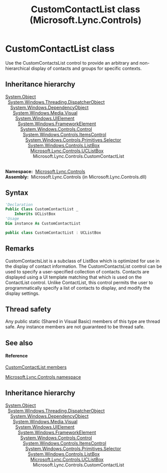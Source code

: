 ﻿---
title: CustomContactList class (Microsoft.Lync.Controls)
TOCTitle: CustomContactList class
ms:assetid: T:Microsoft.Lync.Controls.CustomContactList_DI_3_UC_OCS14MrefLyncWPF
ms:mtpsurl: https://msdn.microsoft.com/en-us/library/microsoft.lync.controls.customcontactlist_di_3_uc_ocs14mreflyncwpf(v=office.15)
ms:contentKeyID: 48599627
ms.date: 07/28/2014
mtps_version: v=office.15
f1_keywords:
- Microsoft.Lync.Controls.CustomContactList
dev_langs:
- CSharp
- JScript
- VB
- other
---

# CustomContactList class

Use the CustomContactsList control to provide an arbitrary and non-hierarchical display of contacts and groups for specific contexts.

## Inheritance hierarchy

[System.Object](http://msdn2.microsoft.com/en-us/library/e5kfa45b)  
  [System.Windows.Threading.DispatcherObject](http://msdn2.microsoft.com/en-us/library/ms615925)  
    [System.Windows.DependencyObject](http://msdn2.microsoft.com/en-us/library/ms589309)  
      [System.Windows.Media.Visual](http://msdn2.microsoft.com/en-us/library/ms635637)  
        [System.Windows.UIElement](http://msdn2.microsoft.com/en-us/library/ms590078)  
          [System.Windows.FrameworkElement](http://msdn2.microsoft.com/en-us/library/ms602714)  
            [System.Windows.Controls.Control](http://msdn2.microsoft.com/en-us/library/ms609826)  
              [System.Windows.Controls.ItemsControl](http://msdn2.microsoft.com/en-us/library/ms611045)  
                [System.Windows.Controls.Primitives.Selector](http://msdn2.microsoft.com/en-us/library/ms595227)  
                  [System.Windows.Controls.ListBox](http://msdn2.microsoft.com/en-us/library/ms611062)  
                    [Microsoft.Lync.Controls.UCListBox](uclistbox-class-microsoft-lync-controls_1.md)  
                      Microsoft.Lync.Controls.CustomContactList  
                        

**Namespace:**  [Microsoft.Lync.Controls](microsoft-lync-controls-namespace_1.md)  
**Assembly:**  Microsoft.Lync.Controls (in Microsoft.Lync.Controls.dll)

## Syntax

``` vb
'Declaration
Public Class CustomContactList _
    Inherits UCListBox
'Usage
Dim instance As CustomContactList
```

``` csharp
public class CustomContactList : UCListBox
```

## Remarks

CustomContactsList is a subclass of ListBox which is optimized for use in the display of contact information. The CustomContactsList control can be used to specify a user-specified collection of contacts. Contacts are displayed using a UI template matching that which is used on the ContactList control. Unlike ContactList, this control permits the user to programmatically specify a list of contacts to display, and modify the display settings.

## Thread safety

Any public static (Shared in Visual Basic) members of this type are thread safe. Any instance members are not guaranteed to be thread safe.

## See also

#### Reference

[CustomContactList members](customcontactlist-members-microsoft-lync-controls_1.md)

[Microsoft.Lync.Controls namespace](microsoft-lync-controls-namespace_1.md)

## Inheritance hierarchy

[System.Object](http://msdn2.microsoft.com/en-us/library/e5kfa45b)  
  [System.Windows.Threading.DispatcherObject](http://msdn2.microsoft.com/en-us/library/ms615925)  
    [System.Windows.DependencyObject](http://msdn2.microsoft.com/en-us/library/ms589309)  
      [System.Windows.Media.Visual](http://msdn2.microsoft.com/en-us/library/ms635637)  
        [System.Windows.UIElement](http://msdn2.microsoft.com/en-us/library/ms590078)  
          [System.Windows.FrameworkElement](http://msdn2.microsoft.com/en-us/library/ms602714)  
            [System.Windows.Controls.Control](http://msdn2.microsoft.com/en-us/library/ms609826)  
              [System.Windows.Controls.ItemsControl](http://msdn2.microsoft.com/en-us/library/ms611045)  
                [System.Windows.Controls.Primitives.Selector](http://msdn2.microsoft.com/en-us/library/ms595227)  
                  [System.Windows.Controls.ListBox](http://msdn2.microsoft.com/en-us/library/ms611062)  
                    [Microsoft.Lync.Controls.UCListBox](uclistbox-class-microsoft-lync-controls_1.md)  
                      Microsoft.Lync.Controls.CustomContactList

